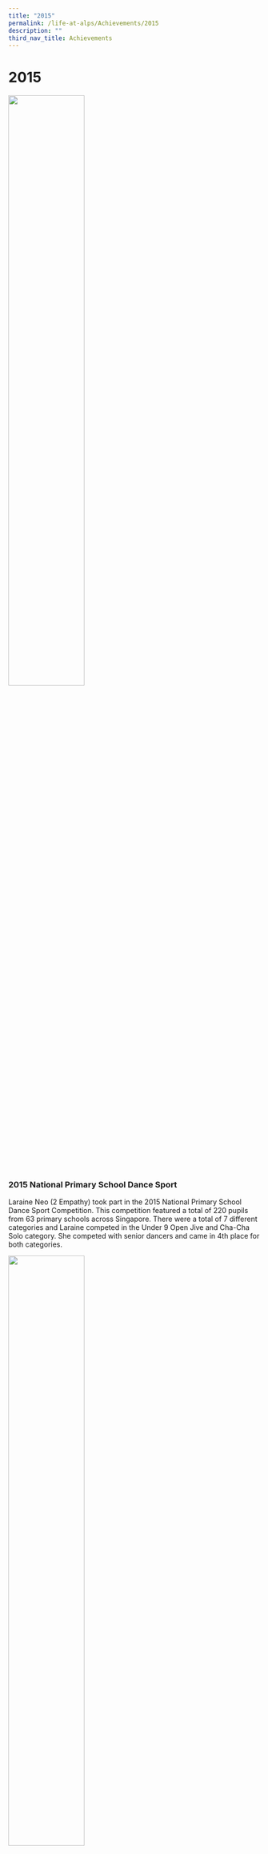 ```yaml
---
title: "2015"
permalink: /life-at-alps/Achievements/2015
description: ""
third_nav_title: Achievements
---
```

# **2015**  

<img src="/images/2015_national_primary_school_dance_sport.png" 
     style="width:55%">

### 2015 National Primary School Dance Sport

Laraine Neo (2 Empathy) took part in the 2015 National Primary School Dance Sport Competition. This competition featured a total of 220 pupils from 63 primary schools across Singapore. There were a total of 7 different categories and Laraine competed in the Under 9 Open Jive and Cha-Cha Solo category. She competed with senior dancers and came in 4th place for both categories.  

<img src="/images/Love%20Inspira.png" 
     style="width:55%">

_“Love Inspira”.  Mixed Media.  Category A._

_Alexandra Primary School_

_Artists:_

_Noah Iino Akihiko. Lai Jia Ying. Lucas Chan. Kathleen Ong. Nur Aqilah. Jovan Tey. Chow Chao Yu. Gisele Seah Ting Xuan._

![](/images/Artwork%20received%20a%20Certificate%20Of%20Recognition.jpg)

_ALPS's artwork "Love Inspira" received a Certificate of Recognition._

![](/images/12345.jpg)

_ALPS's artwork "Love Inspira" was exhibited at Raffles City from 9 July 2015 to 19 July 2015._

![](/images/Our%20students%20meaningfully%20engaged%20in%20learning.jpg)

_Alexandrians were meaningfully engaged in learning._

![](/images/Alexandrians%20explaining%20their%20Artwork%20to%20DGE%20@SYF%202015%20(1).jpg)

_Alexandrians were explaining their artwork to DGE @SYF 2015._

Singapore Youth Festival (SYF) 2015

In 2015, selected artworks from 8 students who demonstrated enthusiasm and passion through the process of learning during their PAL Art lessons were submitted for the Singapore Youth Festival. The artworks were compiled as one complete Art piece called, “Love Inspira”.

Our students were able to apply acrylic paint to canvas and wind twine around forms and shapes without assistance from our teachers. This process helped reveal the unique vision for the future of Singapore art to be student-centred.

“Love Inspira” was inspired by the legacy of artists in the past. It served to motivate and inspire young artists to collaborate as a team to create artworks in the present. It also reflected our attempts to creatively build on this legacy to reveal the unique vision for the future of Singapore art. It was selected from 489 artworks, awarded a Certificate of Recognition and exhibited at Raffles City Shopping Mall from 9 July 2015 to 19 July 2015.

  

![ALPS has produced the most shortlisted toys in the Scizkid Award - P1/ P2 Category](https://alexandrapri.moe.edu.sg/qql/slot/u146/Celebrations/Achievements/20150729_130631.gif)

_ALPS has produced the most shortlisted toys in the Scizkid Award - Primary 1 & 2 Category._

![Ayden Lin from 2 Optimism and Yap Leia from 2 Creativity](https://alexandrapri.moe.edu.sg/qql/slot/u146/Celebrations/Achievements/IMG-20150802-WA0011.jpg)

_Ayden Lin from 2 Optimism (Right) and Yap Leia from 2 Creativity (Left)_

_were presented the Merit Award in the ScizKid – Primary 1 & 2 Category._

![Ayden Lin from 2 Optimism has been awarded a Merit award for his toy](https://alexandrapri.moe.edu.sg/qql/slot/u146/Celebrations/Achievements/IMG_8877.gif)

_Ayden Lin from 2 Optimism has been awarded a Merit award for his toy, “Space Dunk”,_

_under the category - Scizkid Pri 1 & 2._

![Ayden Lin from 2 Optimism and his winning toy](https://alexandrapri.moe.edu.sg/qql/slot/u146/Celebrations/Achievements/IMG_8892.gif)

_Ayden Lin from 2 Optimism and his winning toy, “Space Dunk”._

![Yap Leia from 2 Creativity has been awarded a Merit award for her toy](https://alexandrapri.moe.edu.sg/qql/slot/u146/Celebrations/Achievements/camera390_1438566671387.jpg)

_Yap Leia from 2 Creativity has been awarded a Merit award for her toy, “Bacteria Bomber”,_

_under the category - Scizkid Pri 1 & 2._

![Leia Yap’s 'Bacteria Bomber'](https://alexandrapri.moe.edu.sg/qql/slot/u146/Celebrations/Achievements/IMG-20150802-WA0000.jpg)

_Leia Yap’s “Bacteria Bomber”_

![Leia demonstrated how her game is played](https://alexandrapri.moe.edu.sg/qql/slot/u146/Celebrations/Achievements/IMG-20150802-WA0017.jpg)

_Leia demonstrated how her game is played._

Sony Creative Science Award (SCSA) 2015

In ALPS, we believe that Science is best understood by providing students with opportunities to make connections between their world and scientific concepts. Hence, toys provide that motivational and experiential links between science concepts and everyday experience.

The ALPS Toy Maker provides the platform for our students to learn science in a fun and enjoyable way. Not only does it promote creativity, it stimulates students’ curiosity and challenged them to innovate beyond their imagination.

The toys were selected for the 2015 Sony Creative Science Award (SCSA). It is an annual competition jointly organised by the Science Centre Singapore and Sony Group of Companies in Singapore Pte Ltd, with the support of the Ministry of Education and the Agency For Science, Technology and Research (A\*STAR).

Two of our students were presented the Merit Award in the ScizKid – Primary 1 & 2 Category. For that, ALPS is recognised for producing the most shortlisted toys in the category.

![Group photo with all the participating schools](https://alexandrapri.moe.edu.sg/qql/slot/u146/Celebrations/Achievements/01.jpg)

Group photo with all the participating schools

![Student representatives](https://alexandrapri.moe.edu.sg/qql/slot/u146/Celebrations/Achievements/Team%2006%2002.jpg)

Student representatives -

(Left to right) Liu Xingyu Anson, Tan Shi Xuan and Huang Ziyan

Teacher-in-charge - Mrs Hor-Yeap Lee Ching

![Hands-on training for Moo-O](https://alexandrapri.moe.edu.sg/qql/slot/u146/Celebrations/Achievements/09.jpg)

Hands-on training for Moo-O

![Recording for Moo-O](https://alexandrapri.moe.edu.sg/qql/slot/u146/Celebrations/Achievements/Team%2006%2003.jpg)

Recording for Moo-O

The Chinese Moo-O Award 2015 (木偶中文大赛)

Liu Xingyu Anson (2 Resilience), Huang Ziyan (2 Creativity) and Tan Shi Xuan (2 Creativity) took part in the Chinese Moo-O Award 2015 held at Princess Elizabeth Primary School on 7 September 2015. Our team competed with teams from more than 40 Primary Schools across the country and they were presented with the Certificate of Participation for this competition.

![Creative Lantern Making Competition](https://alexandrapri.moe.edu.sg/qql/slot/u146/Celebrations/Achievements/Creative%20Lantern.jpg)

Creative Lantern Making Competition

In conjunction with the Mid-Autumn Festival Celebration and to create the awareness on the importance of conversation, Radin Mas Primary School partnered Bukit Purmei Zone ‘A’ & ‘B’ RCs and National Environment Agency (NEA) to organize the NEA/RMPS Creative Lantern Making Competition.

Alexandra Primary School submitted 4 entries to participate in this competition. Two creative lanterns created by Lee An Zhe Raphael from 1 Optimism and Khoo Shu Yuan from 1 Respect were awarded with 3rd Prize and Consolation Prize respectively. Well done, Raphael and Shu Yuan!

![2nd National Primary School GO Championship 2015](https://alexandrapri.moe.edu.sg/qql/slot/u146/Celebrations/Achievements/GO.jpg)

2nd National Primary School GO Championship 2015

Fu Junchao Allen from 1 Creativity took part in the 2nd National Primary School GO Championship 2015 (Primary 1 Category, 13X13 board) on 8 November 2015. He competed with students from other schools and came in 6th position for this competition. Congratulation, Allen!
